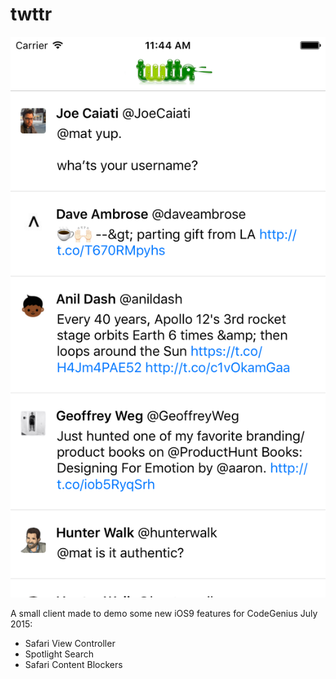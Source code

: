 # twttr

![twttr screenshot](/screenshot.png "twttr in action")

A small client made to demo some new iOS9 features for CodeGenius July 2015:

* Safari View Controller
* Spotlight Search
* Safari Content Blockers


